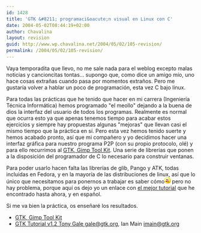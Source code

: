 ```yaml
---
id: 1428
title: 'GTK &#8211; programaci&oacute;n visual en Linux con C'
date: 2004-05-02T08:44:19+02:00
author: Chavalina
layout: revision
guid: http://www.wp.chavalina.net/2004/05/02/105-revision/
permalink: /2004/05/02/105-revision/
---
```

Vaya temporadita que llevo, no me sale nada para el weblog excepto malas noticias y cancioncitas tontas&#8230; supongo que, como dice un amigo m&iacute;o, uno hace cosas extra&ntilde;as cuando pasa por momentos extra&ntilde;os. Pero me gustar&iacute;a volver a hablar un poco de programaci&oacute;n, esta vez C bajo linux.

Para todas las pr&aacute;cticas que he tenido que hacer en mi carrera (Ingenier&iacute;a T&eacute;cnica Inform&aacute;tica) hemos programado "el meollo" dejando a la buena de dios la interfaz del usuario de todos los programas. Realmente es normal que ocurra esto ya que apenas tenemos tiempo para acabar estos ejercicios y siempre hay propuestas algunas "mejoras" que llevan casi el mismo tiempo que la pr&aacute;ctica en s&iacute;. Pero esta vez hemos tenido suerte y hemos acabado pronto, as&iacute; que mi compa&ntilde;ero y yo decidimos hacer una interfaz gr&aacute;fica para nuestro programa P2P (con su propio protocolo, ol&eacute;) y para ello recurrimos al <a href="http://www.gtk.org/" target="_blank">GTK, Gimp Tool Kit</a>. Una serie de librer&iacute;as que ponen a la disposici&oacute;n del programador de C lo necesario para construir ventanas.

Para poder usarlo hacen falta las librer&iacute;as de glib, Pango y ATK, todas incluidas en Fedora, y en la mayor&iacute;a de las distribuciones de linux, as&iacute; que lo &uacute;nico que necesitamos para ponernos a trabajar es saber c&oacute;mo<img src="/imagenes/emoticonos/asustado.gif" alt="asustado" width="16" height="16" /> pero no hay problema, porque aqu&iacute; os dejo yo un enlace con <a href="http://libros.es.gnome.org/guias/gtk_tut_es/" target="_blank">el mejor tutorial</a> que he encontrado hasta ahora, y en espa&ntilde;ol.

Si me va bien la pr&aacute;ctica, os ense&ntilde;ar&eacute; los resultados.

  * <a href="http://www.gtk.org/" target="_blank">GTK, Gimp Tool Kit</a>
  * <a href="http://libros.es.gnome.org/guias/gtk_tut_es/" target="_blank">GTK Tutorial v1.2 Tony Gale <gale@gtk.org>, Ian Main <imain@gtk.org> </a>